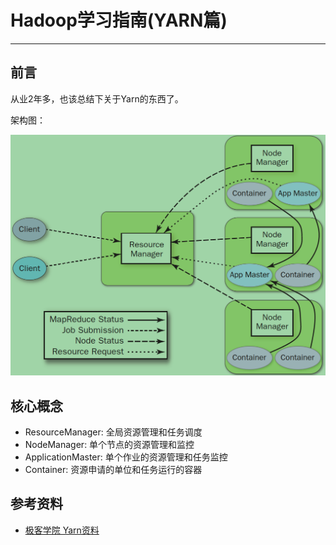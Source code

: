 # Hadoop学习指南(YARN篇)
--------

## 前言
从业2年多，也该总结下关于Yarn的东西了。

架构图：

![](static/yarn/yarn-architecture.png)

## 核心概念

- ResourceManager: 全局资源管理和任务调度
- NodeManager: 单个节点的资源管理和监控
- ApplicationMaster: 单个作业的资源管理和任务监控
- Container: 资源申请的单位和任务运行的容器


## 参考资料

- [极客学院 Yarn资料](http://wiki.jikexueyuan.com/project/hadoop/yarn.html)
